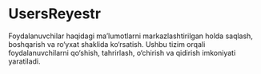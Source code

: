 # UsersReyestr
Foydalanuvchilar haqidagi ma’lumotlarni markazlashtirilgan holda saqlash, boshqarish va ro‘yxat shaklida ko‘rsatish. Ushbu tizim orqali foydalanuvchilarni qo‘shish, tahrirlash, o‘chirish va qidirish imkoniyati yaratiladi.
